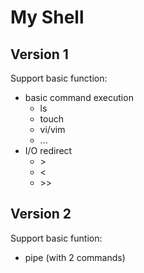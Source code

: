 # My Shell
## Version 1
Support basic function:
+ basic command execution
  + ls
  + touch
  + vi/vim
  + ...
+ I/O redirect
  + \>
  + <
  + \>>

## Version 2
Support basic funtion:
+ pipe (with 2 commands)


